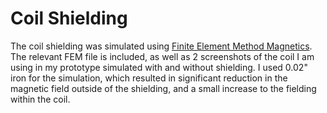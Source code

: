 # Coil Shielding

The coil shielding was simulated using
[Finite Element Method Magnetics](https://www.femm.info/wiki/HomePage).
The relevant FEM file is included, as well
as 2 screenshots of the coil I am using
in my prototype simulated with and without
shielding. I used 0.02" iron for the simulation,
which resulted in significant reduction in the
magnetic field outside of the shielding, and
a small increase to the fielding within the coil.
